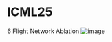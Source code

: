 # ICML25
6 Flight Network Ablation
![image](https://github.com/user-attachments/assets/8d23e207-8c97-486b-8b99-f065aab8d4fc)




